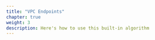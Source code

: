 ```yaml
---
title: "VPC Endpoints"
chapter: true
weight: 3
description: Here's how to use this built-in algorithm
---
```



